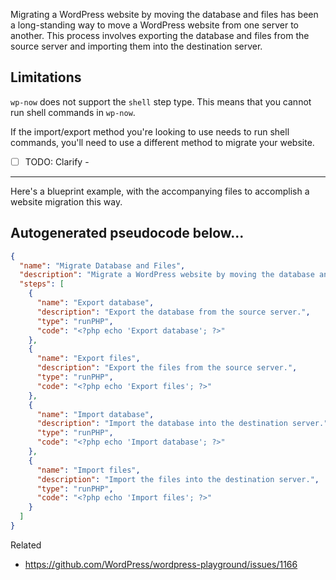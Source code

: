 Migrating a WordPress website by moving the database and files has been a long-standing way to move a WordPress website from one server to another. This process involves exporting the database and files from the source server and importing them into the destination server. 

## Limitations
`wp-now` does not support the `shell` step type. This means that you cannot run shell commands in `wp-now`.

If the import/export method you're looking to use needs to run shell commands, you'll need to use a different method to migrate your website.
- [ ] TODO: Clarify - 

---

Here's a blueprint example, with the accompanying files to accomplish a website migration this way. 

## Autogenerated pseudocode below...

```json
{
  "name": "Migrate Database and Files",
  "description": "Migrate a WordPress website by moving the database and files.",
  "steps": [
    {
      "name": "Export database",
      "description": "Export the database from the source server.",
      "type": "runPHP",
      "code": "<?php echo 'Export database'; ?>"
    },
    {
      "name": "Export files",
      "description": "Export the files from the source server.",
      "type": "runPHP",
      "code": "<?php echo 'Export files'; ?>"
    },
    {
      "name": "Import database",
      "description": "Import the database into the destination server.",
      "type": "runPHP",
      "code": "<?php echo 'Import database'; ?>"
    },
    {
      "name": "Import files",
      "description": "Import the files into the destination server.",
      "type": "runPHP",
      "code": "<?php echo 'Import files'; ?>"
    }
  ]
}
```

Related
- https://github.com/WordPress/wordpress-playground/issues/1166